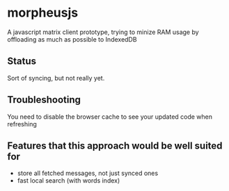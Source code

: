 # morpheusjs
A javascript matrix client prototype, trying to minize RAM usage by offloading as much as possible to IndexedDB

## Status

Sort of syncing, but not really yet.

## Troubleshooting

You need to disable the browser cache to see your updated code when refreshing

## Features that this approach would be well suited for

 - store all fetched messages, not just synced ones
 - fast local search (with words index)

